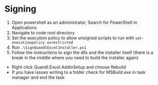 # Signing

1. Open powershell as an administrator, Search for PowerShell in Applications
1. Navigate to code root directory
1. Set the execution policy to allow unsigned scripts to run with `set-executionpolicy unrestricted`
1. Run `.\SignQuandlExcelInstaller.ps1`
1. Follow the instructions to sign the dlls and the installer itself (there is a break in the middle where you need to build the installer again)
  * Right click Quandl.Excel.AddinSetup and choose Rebuild
  * If you have issues writing to a folder check for MSBuild.exe in task manager and end the task